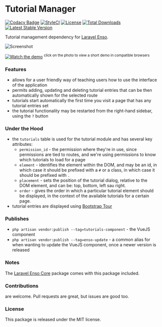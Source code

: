 <!--h--> 
# Tutorial Manager

[![Codacy Badge](https://api.codacy.com/project/badge/Grade/282735fb74e647c4b630056271b66d77)](https://www.codacy.com/app/laravel-enso/TutorialManager?utm_source=github.com&amp;utm_medium=referral&amp;utm_content=laravel-enso/TutorialManager&amp;utm_campaign=Badge_Grade)
[![StyleCI](https://styleci.io/repos/85628545/shield?branch=master)](https://styleci.io/repos/85628545)
[![License](https://poser.pugx.org/laravel-enso/tutorialmanager/license)](https://https://packagist.org/packages/laravel-enso/tutorialmanager)
[![Total Downloads](https://poser.pugx.org/laravel-enso/tutorialmanager/downloads)](https://packagist.org/packages/laravel-enso/tutorialmanager)
[![Latest Stable Version](https://poser.pugx.org/laravel-enso/tutorialmanager/version)](https://packagist.org/packages/laravel-enso/tutorialmanager)
<!--/h-->

Tutorial management dependency for [Laravel Enso](https://github.com/laravel-enso/Enso).

![Screenshot](https://laravel-enso.github.io/tutorialmanager/screenshots/Selection_023.png)

[![Watch the demo](https://laravel-enso.github.io/tutorialmanager/screenshots/Selection_026.png)](https://laravel-enso.github.io/tutorialmanager/videos/demo_01.webm)
<sup>click on the photo to view a short demo in compatible browsers</sup>

### Features

- allows for a user friendly way of teaching users how to use the interface of the application
- permits adding, updating and deleting tutorial entries that can be then automatically shown for the selected route
- tutorials start automatically the first time you visit a page that has any tutorial entries set
- the tutorial functionality may be restarted from the right-hand sidebar, using the `?` button

### Under the Hood

- the `tutorials` table is used for the tutorial module and has several key attributes:
   - `permission_id` -  the permission where they're in use, since permissions are tied to routes, and we're using permissions to know which tutorials to load for a page
   - `element` - identifies the element within the DOM, and may be an id, in which case it should be prefixed with a `#` or a class, in which case it should be prefixed with `.`
   - `placement` -  sets the position of the tutorial dialog, relative to the DOM element, and can be: top, bottom, left sau right.
   - `order` - gives the order in which a particular tutorial element should be displayed, in the context of the available tutorials for a certain page.
- tutorial entries are displayed using [Bootstrap Tour](http://bootstraptour.com)

### Publishes
- `php artisan vendor:publish --tag=tutorials-component` - the VueJS component
- `php artisan vendor:publish --tag=enso-update` - a common alias for when wanting to update the VueJS component, 
once a newer version is released

### Notes

The [Laravel Enso Core](https://github.com/laravel-enso/Core) package comes with this package included.

<!--h-->
### Contributions

are welcome. Pull requests are great, but issues are good too.

### License

This package is released under the MIT license.
<!--/h-->
